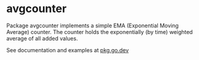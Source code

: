 # avgcounter

Package avgcounter implements a simple EMA (Exponential Moving Average) counter.
The counter holds the exponentially (by time) weighted average of all added
values.


See documentation and examples at [pkg.go.dev](https://pkg.go.dev/github.com/davidmz/avgcounter)